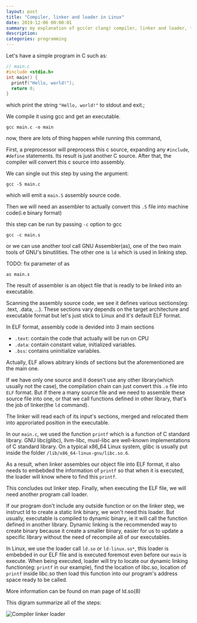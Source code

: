 ```yaml
---
layout: post
title: "Compiler, linker and loader in Linux"
date: 2019-12-06 00:00:01
summary: my explanation of gcc(or clang) compiler, linker and loader, their relationship.
description: 
categories: programming
---
```


Let's have a simple program in C such as:

~~~ c
// main.c
#include <stdio.h>
int main() {
  printf("Hello, world!");
  return 0;
}
~~~

which print the string `"Hello, world!"` to stdout and exit.;

We compile it using gcc and get an executable.

~~~
gcc main.c -o main
~~~

now, there are lots of thing happen while running this command,

First, a preprocessor will preprocess this c source, expanding any `#include`, `#define` statements. Its result is just another C source.
After that, the compiler will convert this c source into assembly.

We can single out this step by using the argument:

~~~
gcc -S main.c
~~~

which will emit a `main.S` assembly source code.

Then we will need an assembler to actually convert this `.S` file into machine code(i.e binary format)

this step can be run by passing `-c` option to gcc

~~~
gcc -c main.s
~~~

or we can use another tool call GNU Assembler(as), one of the two main tools of GNU's binutilities. The other one is `ld` which is used in linking step.

TODO: fix parameter of as
~~~
as main.s
~~~

The result of assembler is an object file that is readly to be linked into an executable.

Scanning the assembly source code, we see it defines various sections(eg: .text, .data, ...). These sections vary depends on the target architecture and executable format but let's just stick to Linux and it's default ELF format.

In ELF format, assembly code is devided into 3 main sections
- `.text`: contain the code that actually will be run on CPU
- `.data`: contain constant value, initialized variables.
- `.bss`: contains uninitialize variables.

Actually, ELF allows abitrary kinds of sections but the aforementioned are the main one.

If we have only one source and it doesn't use any other library(which usually not the case), the compilation chain can just convert this `.o` file into `ELF` format.
But if there a many source file and we need to assemble these source file into one, or that we call functions defined in other library, that's the job of linker(the `ld` command).

The linker will read each of its input's sections, merged and relocated them into approriated position in the executable.

In our `main.c`, we used the function `printf` which is a function of C standard library. GNU libc(glibc), llvm-libc, musl-libc are well-known implementations of C standard library. On a typical x86_64 Linux system, glibc is usually put inside the folder `/lib/x86_64-linux-gnu/libc.so.6`.

As a result, when linker assembles our object file into ELF format, it also needs to embebded the information of `printf` so that when it is executed, the loader will know where to find this `printf`.

This concludes out linker step. Finally, when executing the ELF file, we will need another program call loader.

If our program don't include any outside function or on the linker step, we instruct ld to create a static link binary, we won't need this loader.
But usually, executable is compiled to dynamic binary, ie it will call the function defined in another library. Dynamic linking is the recommended way to create binary because it create a smaller binary, easier for us to update a specific library without the need of recompile all of our executables.

In Linux, we use the loader call `ld.so` or `ld-linux.so*`, this loader is embebded in our ELF file and is executed foremost even before our `main` is execute. When being executed, loader will try to locate our dynamic linking function(eg: `printf` in our example), find the location of libc.so, location of `printf` inside libc.so then load this function into our program's address space ready to be called.

More information can be found on man page of ld.so(8)

This digram summarize all of the steps:

![Compiler linker loader](https://user-images.githubusercontent.com/5134525/71498531-10cd7480-28a0-11ea-83b1-e61bb6861bdb.png)
